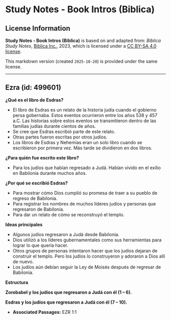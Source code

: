 # Study Notes - Book Intros (Biblica)

## License Information

**Study Notes - Book Intros (Biblica)** is based on and adapted from: _Biblica Study Notes_, [Biblica Inc.](https://www.biblica.com/), 2023, which is licensed under a [CC BY-SA 4.0 license](https://creativecommons.org/licenses/by-sa/4.0/legalcode.en).

This markdown version (created `2025-10-20`) is provided under the same license.



--------------------------------

## Ezra (id: 499601)

**¿Qué es el libro de Esdras?**

* El libro de Esdras es un relato de la historia judía cuando el gobierno persa gobernaba. Estos eventos ocurrieron entre los años 538 y 457 a.C. Las historias sobre estos eventos se transmitieron dentro de las familias judías durante cientos de años.
* Se cree que Esdras escribió parte de este relato.
* Otras partes fueron escritas por otros judíos.
* Los libros de Esdras y Nehemías eran un solo libro cuando se escribieron por primera vez. Más tarde se dividieron en dos libros.

**¿Para quién fue escrito este libro?**

* Para los judíos que habían regresado a Judá. Habían vivido en el exilio en Babilonia durante muchos años.

**¿Por qué se escribió Esdras?**

* Para mostrar cómo Dios cumplió su promesa de traer a su pueblo de regreso de Babilonia.
* Para registrar los nombres de muchos líderes judíos y personas que regresaron de Babilonia.
* Para dar un relato de cómo se reconstruyó el templo.

**Ideas principales**

* Algunos judíos regresaron a Judá desde Babilonia.
* Dios utilizó a los líderes gubernamentales como sus herramientas para lograr lo que quería hacer.
* Otros grupos de personas intentaron hacer que los judíos dejaran de construir el templo. Pero los judíos lo construyeron y adoraron a Dios allí de nuevo.
* Los judíos aún debían seguir la Ley de Moisés después de regresar de Babilonia.

**Estructura**

**Zorobabel y los judíos que regresaron a Judá con él (1 – 6\).**

**Esdras y los judíos que regresaron a Judá con él (7 – 10\).**

* **Associated Passages:** EZR 1:1

